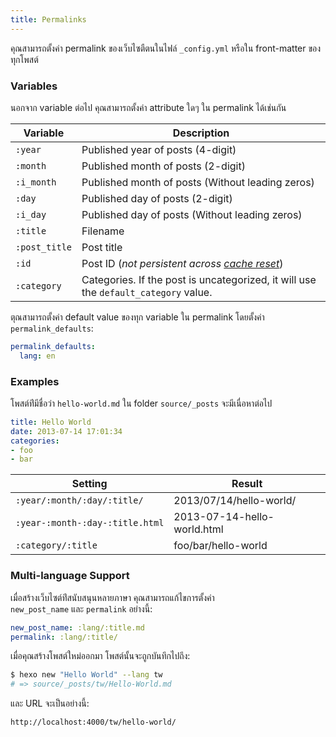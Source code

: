 ```yaml
---
title: Permalinks
---
```

คุณสามารถตั้งค่า permalink ของเว็บไซตืตนในไฟล์ `_config.yml` หรือใน 
front-matter ของทุกโพสต์

### Variables

นอกจาก variable  ต่อไป คุณสามารถตั้งค่า attribute ใดๆ ใน permalink ได้เช่นกัน

Variable | Description
--- | ---
`:year` | Published year of posts (4-digit)
`:month` | Published month of posts (2-digit)
`:i_month` | Published month of posts (Without leading zeros)
`:day` | Published day of posts (2-digit)
`:i_day` | Published day of posts (Without leading zeros)
`:title` | Filename
`:post_title` | Post title
`:id` | Post ID (_not persistent across [cache reset](/th/docs/commands#clean)_)
`:category` | Categories. If the post is uncategorized, it will use the `default_category` value.

ตุณสามารถตั้งค่า default value ของทุก variable ใน permalink โดยตั้งค่า 
`permalink_defaults`:

``` yaml
permalink_defaults:
  lang: en
```

### Examples

 โพสต์ท่ีมีชื่อว่า `hello-world.md` ใน  folder `source/_posts` จะมีเนื่อหาต่อไป 

``` yaml
title: Hello World
date: 2013-07-14 17:01:34
categories:
- foo
- bar
```

Setting | Result
--- | ---
`:year/:month/:day/:title/` | 2013/07/14/hello-world/
`:year-:month-:day-:title.html` | 2013-07-14-hello-world.html
`:category/:title` | foo/bar/hello-world

### Multi-language Support

เมื่อสร้างเว็บไซต์ท่ีสนับสนุนหลายภาษา คุณสามารถแก้ไขการตั้งค่า  
`new_post_name` และ  `permalink` อย่างนี้:

``` yaml
new_post_name: :lang/:title.md
permalink: :lang/:title/
```

เมื่อคุณสร้างโพสต์ใหม่ออกมา โพสต์นั้นจะถูกบันทึกไปถึง:

``` bash
$ hexo new "Hello World" --lang tw
# => source/_posts/tw/Hello-World.md
```

และ URL จะเป็นอย่างนี้:

``` plain
http://localhost:4000/tw/hello-world/
```
